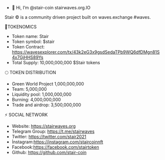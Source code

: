 - 👋 Hi, I’m @stair-coin
                   stairwaves.org.IO

Stair ©  is a community driven project built on waves.exchange #waves. 


💠TOKENOMICS
- Token name: Stair
- Token symbol: $stair
- Token Contract: https://wavesexplorer.com/tx/43k2eG3x9gsdSedaTPb9WQ6dfDMgn81S4x7GjHHS89Ys
- Total Supply: 10,000,000,000 $Stair tokens

🌕 TOKEN DISTRIBUTION
- Green World Project         1,000,000,000
- Team:                       5,000,000
- Liquidity pool:             1,000,000,000
- Burning:                       4,000,000,000
- Trade and airdrop:          3,500,000,000

⚡ SOCIAL NETWORK
- Website: https://stairwaves.org
- Telegram Group: https://t.me/stairwaves
- Twitter: https://twitter.com/stair2021
- İnstagram:https://instagram.com/staircoinnft
- Facebook:https://facebook.com/stairtoken
- Github: https://github.com/stair-coin
